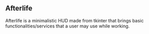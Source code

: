 ## Afterlife

Afterlife is a minimalistic HUD made from tkinter that brings basic functionalities/services that a user may use while working.